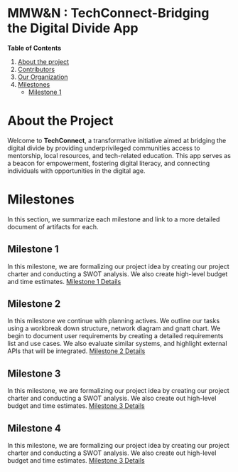 # MMW&N : TechConnect-Bridging the Digital Divide App

**Table of Contents**
1. [About the project](#about-the-project)
2. [Contributors](https://github.com/cis-famu/design-project-mmw-n/blob/main/organization.md)
3. [Our Organization](https://github.com/cis-famu/design-project-mmw-n/blob/main/organization.md)
4. [Milestones](#milestones)
    - [Milestone 1](#milestone-1)

# About the Project
Welcome to **TechConnect**, a transformative initiative aimed at bridging the digital divide by providing underprivileged communities access to mentorship, local resources, and tech-related education. This app serves as a beacon for empowerment, fostering digital literacy, and connecting individuals with opportunities in the digital age.

# Milestones
In this section, we summarize each milestone and link to a more detailed document of artifacts for each.

## Milestone 1
In this milestone, we are formalizing our project idea by creating our project charter and conducting a SWOT analysis. We also create high-level budget and time estimates.
[Milestone 1 Details](https://github.com/cis-famu/design-project-mmw-n/blob/main/milestone-1.md)

## Milestone 2
In this milestone we continue with planning actives. We outline our tasks using a workbreak down structure, network diagram and gnatt chart. We begin to document user requirements by creating a detailed requirements list and use cases. We also evaluate similar systems, and highlight external APIs that will be integrated. 
[Milestone 2 Details](https://github.com/cis-famu/design-project-mmw-n/blob/main/milestone-2.md)

## Milestone 3
In this milestone, we are formalizing our project idea by creating our project charter and conducting a SWOT analysis. We also create out high-level budget and time estimates. 
[Milestone 3 Details](https://github.com/cis-famu/design-project-mmw-n/blob/main/milestone-3.md)

## Milestone 4
In this milestone, we are formalizing our project idea by creating our project charter and conducting a SWOT analysis. We also create out high-level budget and time estimates. 
[Milestone 3 Details](https://github.com/cis-famu/design-project-mmw-n/blob/main/milestone-3.md)
